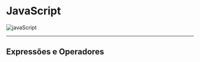 <h1 aling=center>JavaScript</h1>

![javaScript](https://miro.medium.com/max/342/1*rpYyNZvqfFej0FgWEW5p9Q.png)

<hr> 
<h2>Expressões e Operadores</h2>
